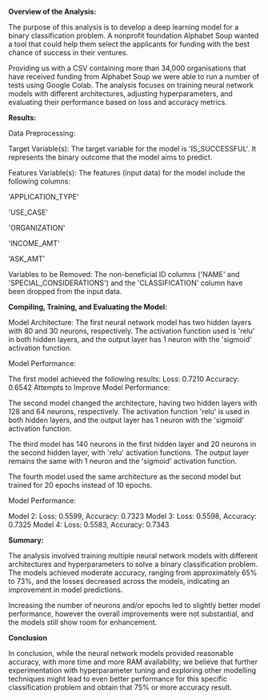**Overview of the Analysis:**

The purpose of this analysis is to develop a deep learning model for a binary classification problem. A nonprofit foundation Alphabet Soup wanted a tool that could help them select the applicants for funding with the best chance of success in their ventures.

Providing us with a CSV containing more than 34,000 organisations that have received funding from Alphabet Soup we were able to run a number of tests using Google Colab.
The analysis focuses on training neural network models with different architectures, adjusting hyperparameters, and evaluating their performance based on loss and accuracy metrics.

**Results:**

Data Preprocessing:

Target Variable(s): The target variable for the model is 'IS_SUCCESSFUL'. It represents the binary outcome that the model aims to predict.

Features Variable(s): The features (input data) for the model include the following columns:

'APPLICATION_TYPE'

'USE_CASE'

'ORGANIZATION'

'INCOME_AMT'

'ASK_AMT'

Variables to be Removed: The non-beneficial ID columns ('NAME' and 'SPECIAL_CONSIDERATIONS') and the 'CLASSIFICATION' column have been dropped from the input data.

**Compiling, Training, and Evaluating the Model:**

Model Architecture: The first neural network model has two hidden layers with 80 and 30 neurons, respectively. The activation function used is 'relu' in both hidden layers, and the output layer has 1 neuron with the 'sigmoid' activation function.

Model Performance: 

The first model achieved the following results:
Loss: 0.7210
Accuracy: 0.6542
Attempts to Improve Model Performance:

The second model changed the architecture, having two hidden layers with 128 and 64 neurons, 
respectively. The activation function 'relu' is used in both hidden layers, and the output layer has 1 neuron with the 'sigmoid' activation function.

The third model has 140 neurons in the first hidden layer and 20 neurons in the second hidden layer, with 'relu' activation functions. The output layer remains the same with 1 neuron and the 'sigmoid' activation function.

The fourth model used the same architecture as the second model but trained for 20 epochs instead of 10 epochs.

Model Performance:

Model 2: Loss: 0.5599, Accuracy: 0.7323
Model 3: Loss: 0.5598, Accuracy: 0.7325
Model 4: Loss: 0.5583, Accuracy: 0.7343

**Summary:**

The analysis involved training multiple neural network models with different architectures and hyperparameters to solve a binary classification problem. The models achieved moderate accuracy, ranging from approximately 65% to 73%, and the losses decreased across the models, indicating an improvement in model predictions.

Increasing the number of neurons and/or epochs led to slightly better model performance, however the overall improvements were not substantial, and the models still show room for enhancement.

**Conclusion**

In conclusion, while the neural network models provided reasonable accuracy, with more time and more RAM availability; we believe that further experimentation with hyperparameter tuning and exploring other modelling techniques might lead to even better performance for this specific classification problem and obtain that 75% or more accuracy result.
